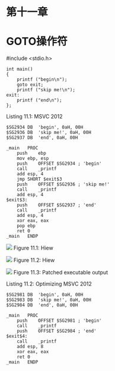 # 第十一章
# GOTO操作符
#include <stdio.h>


```
int main()
{
	printf ("begin\n");
	goto exit;
	printf ("skip me!\n");
exit:
	printf ("end\n");
};
```



Listing 11.1: MSVC 2012
```
$SG2934	DB	'begin', 0aH, 00H
$SG2936	DB	'skip me!', 0aH, 00H
$SG2937	DB	'end', 0aH, 00H

_main	PROC
	push	ebp
	mov	ebp, esp
	push	OFFSET $SG2934 ; 'begin'
	call	_printf
	add	esp, 4
	jmp	SHORT $exit$3
	push	OFFSET $SG2936 ; 'skip me!'
	call	_printf
	add	esp, 4
$exit$3:
	push	OFFSET $SG2937 ; 'end'
	call	_printf
	add	esp, 4
	xor	eax, eax
	pop	ebp
	ret	0
_main	ENDP
```

![](pic\C11-1.png)
Figure 11.1: Hiew

![](pic\C11-2.png)
Figure 11.2: Hiew   

![](pic\C11-3.png)
Figure 11.3: Patched executable output  

Listing 11.2: Optimizing MSVC 2012
```
$SG2981	DB	'begin', 0aH, 00H
$SG2983	DB	'skip me!', 0aH, 00H
$SG2984	DB	'end', 0aH, 00H

_main	PROC
	push	OFFSET $SG2981 ; 'begin'
	call	_printf
	push	OFFSET $SG2984 ; 'end'
$exit$4:
	call	_printf
	add	esp, 8
	xor	eax, eax
	ret	0
_main	ENDP
```
